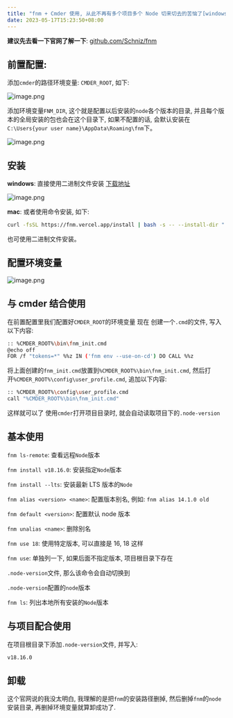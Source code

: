 ```yaml
---
title: "fnm + Cmder 使用, 从此不再有多个项目多个 Node 切来切去的苦恼了[windows]"
date: 2023-05-17T15:23:50+08:00
---
```


**建议先去看一下官网了解一下**: [github.com/Schniz/fnm](https://github.com/Schniz/fnm)

## 前置配置:

添加`cmder`的路径环境变量: `CMDER_ROOT`, 如下:

![image.png](https://p3-juejin.byteimg.com/tos-cn-i-k3u1fbpfcp/01490612b0d244fc9ef583de4d9cabb5~tplv-k3u1fbpfcp-zoom-in-crop-mark:1512:0:0:0.awebp)

添加环境变量`FNM_DIR`, 这个就是配置以后安装的`node`各个版本的目录, 并且每个版本的全局安装的包也会在这个目录下, 如果不配置的话, 会默认安装在`C:\Users{your user name}\AppData\Roaming\fnm`下。

![image.png](https://p3-juejin.byteimg.com/tos-cn-i-k3u1fbpfcp/568d7a58f69640e2b49088d781eb1584~tplv-k3u1fbpfcp-zoom-in-crop-mark:1512:0:0:0.awebp)

## 安装

**windows**: 直接使用二进制文件安装 [下载地址](https://github.com/Schniz/fnm/releases)

![image.png](https://p3-juejin.byteimg.com/tos-cn-i-k3u1fbpfcp/f72e830700034276aaaaa706628b8b6c~tplv-k3u1fbpfcp-zoom-in-crop-mark:1512:0:0:0.awebp)

**mac**: 或者使用命令安装, 如下:

```sh
curl -fsSL https://fnm.vercel.app/install | bash -s -- --install-dir "./.fnm" --skip-shell
```

也可使用二进制文件安装。

## 配置环境变量

![image.png](https://p3-juejin.byteimg.com/tos-cn-i-k3u1fbpfcp/751ab68874994ea995dbcd993fba91d1~tplv-k3u1fbpfcp-zoom-in-crop-mark:1512:0:0:0.awebp)

## 与 cmder 结合使用

在前置配置里我们配置好`CMDER_ROOT`的环境变量 现在 创建一个`.cmd`的文件, 写入以下内容:

```bash
:: %CMDER_ROOT%\bin\fnm_init.cmd
@echo off
FOR /f "tokens=*" %%z IN ('fnm env --use-on-cd') DO CALL %%z
```

将上面创建的`fnm_init.cmd`放置到`%CMDER_ROOT%\bin\fnm_init.cmd`, 然后打开`%CMDER_ROOT%\config\user_profile.cmd`, 追加以下内容:

```bash
:: %CMDER_ROOT%\config\user_profile.cmd
call "%CMDER_ROOT%\bin\fnm_init.cmd"
```

这样就可以了 使用`cmder`打开项目目录时, 就会自动读取项目下的`.node-version`

## 基本使用

`fnm ls-remote`: 查看远程`Node`版本

`fnm install v18.16.0`: 安装指定`Node`版本

`fnm install --lts`: 安装最新 LTS 版本的`Node`

`fnm alias <version> <name>`: 配置版本别名, 例如: `fnm alias 14.1.0 old`

`fnm default <version>`: 配置默认 node 版本

`fnm unalias <name>`: 删除别名

`fnm use 18`: 使用特定版本, 可以直接是 16, 18 这样

`fnm use`: 单独列一下, 如果后面不指定版本, 项目根目录下存在

`.node-version`文件, 那么该命令会自动切换到

`.node-version`配置的`node`版本

`fnm ls`: 列出本地所有安装的`Node`版本

## 与项目配合使用

在项目根目录下添加`.node-version`文件, 并写入:

```sh
v18.16.0
```

## 卸载

这个官网说的我没太明白, 我理解的是把`fnm`的安装路径删掉, 然后删掉`fnm`的`node`安装目录, 再删掉环境变量就算卸成功了.
